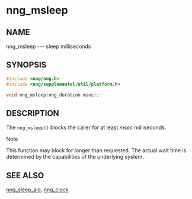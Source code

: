 # nng_msleep

## NAME

nng_msleep --- sleep milliseconds

## SYNOPSIS

```c
#include <nng/nng.h>
#include <nng/supplemental/util/platform.h>

void nng_msleep(nng_duration msec);
```

## DESCRIPTION

The `nng_msleep()` blocks the caller for at least _msec_ milliseconds.

> [!NOTE]
> This function may block for longer than requested.
> The actual wait time is determined by the capabilities of the
> underlying system.

## SEE ALSO

[nng_sleep_aio](nng_sleep_aio.md),
[nng_clock](nng_clock.md)
